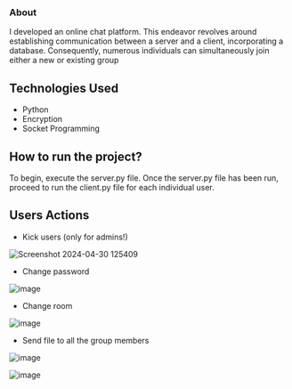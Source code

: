 ### About
I developed an online chat platform. This endeavor revolves around establishing communication between a server and a client, incorporating a database. Consequently, numerous individuals can simultaneously join either a new or existing group

## Technologies Used
* Python
* Encryption
* Socket Programming

## How to run the project?
To begin, execute the server.py file. Once the server.py file has been run, proceed to run the client.py file for each individual user.

## Users Actions
* Kick users (only for admins!)

![Screenshot 2024-04-30 125409](https://github.com/AmitLevyTzedek/Online-Group-Chat/assets/149254002/b81d341b-aa8a-468c-bc02-83eb3b2d6465)


* Change password

![image](https://github.com/AmitLevyTzedek/Online-Group-Chat/assets/149254002/c70fc8e3-1526-4a51-9090-376a745b3602)


* Change room

![image](https://github.com/AmitLevyTzedek/Online-Group-Chat/assets/149254002/5d2e9dda-80c7-40cc-84e7-91e661874e7a)

* Send file to all the group members

![image](https://github.com/AmitLevyTzedek/Online-Group-Chat/assets/149254002/526901cb-636a-477b-9f5a-daac045ec16b)


![image](https://github.com/AmitLevyTzedek/Online-Group-Chat/assets/149254002/92a8ed47-f522-4ffa-9618-d6ceaaf25676)

